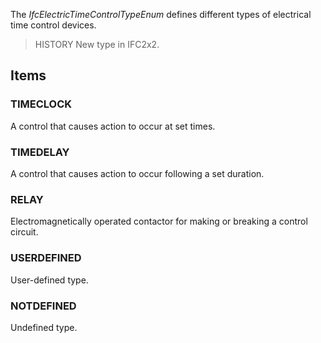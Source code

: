 The _IfcElectricTimeControlTypeEnum_ defines different types of electrical time control devices.

<!-- end of short definition -->


> HISTORY New type in IFC2x2.

## Items

### TIMECLOCK
A control that causes action to occur at set times.

### TIMEDELAY
A control that causes action to occur following a set duration.

### RELAY
Electromagnetically operated contactor for making or breaking a control circuit.

### USERDEFINED
User-defined type.

### NOTDEFINED
Undefined type.
